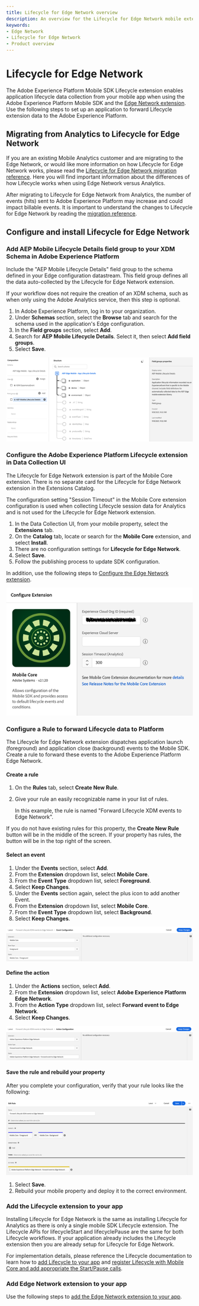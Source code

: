 ```yaml
---
title: Lifecycle for Edge Network overview
description: An overview for the Lifecycle for Edge Network mobile extension.
keywords:
- Edge Network
- Lifecycle for Edge Network
- Product overview
---
```


# Lifecycle for Edge Network

The Adobe Experience Platform Mobile SDK Lifecycle extension enables application lifecycle data collection from your mobile app when using the Adobe Experience Platform Mobile SDK and the [Edge Network extension](../edge-network/index.md). Use the following steps to set up an application to forward Lifecycle extension data to the Adobe Experience Platform.

## Migrating from Analytics to Lifecycle for Edge Network

If you are an existing Mobile Analytics customer and are migrating to the Edge Network, or would like more information on how Lifecycle for Edge Network works, please read the [Lifecycle for Edge Network migration reference](./migration-reference.md). Here you will find important information about the differences of how Lifecycle works when using Edge Network versus Analytics.

<InlineAlert variant="warning" slots="text"/>

After migrating to Lifecycle for Edge Network from Analytics, the number of events (hits) sent to Adobe Experience Platform may increase and could impact billable events. It is important to understand the changes to Lifecycle for Edge Network by reading the [migration reference](./migration-reference.md).

## Configure and install Lifecycle for Edge Network

### Add AEP Mobile Lifecycle Details field group to your XDM Schema in Adobe Experience Platform

Include the "AEP Mobile Lifecycle Details" field group to the schema defined in your Edge configuration datastream. This field group defines all the data auto-collected by the Lifecycle for Edge Network extension.

<InlineAlert variant="info" slots="text"/>

If your workflow does not require the creation of an XDM schema, such as when only using the Adobe Analytics service, then this step is optional.

1. In Adobe Experience Platform, log in to your organization.
2. Under **Schemas** section, select the **Browse** tab and search for the schema used in the application's Edge configuration.
3. In the **Field groups** section, select **Add**.
4. Search for **AEP Mobile Lifecycle Details**. Select it, then select **Add field groups**.
5. Select **Save**.

![](./assets/index/add-mobile-lifecycle-details.png)

### Configure the Adobe Experience Platform Lifecycle extension in Data Collection UI

<InlineAlert variant="info" slots="text"/>

The Lifecycle for Edge Network extension is part of the Mobile Core extension. There is no separate card for the Lifecycle for Edge Network extension in the Extensions Catalog.

<InlineAlert variant="warning" slots="text"/>

The configuration setting "Session Timeout" in the Mobile Core extension configuration is used when collecting Lifecycle session data for Analytics and is not used for the Lifecycle for Edge Network extension.

1. In the Data Collection UI, from your mobile property, select the **Extensions** tab.
2. On the **Catalog** tab, locate or search for the **Mobile Core** extension, and select **Install**.
3. There are no configuration settings for **Lifecycle for Edge Network**.
4. Select **Save**.
5. Follow the publishing process to update SDK configuration.

In addition, use the following steps to [Configure the Edge Network extension](../edge-network/index.md#configure-edge-network-extension).

![Mobile Core extension configuration](./assets/index/configuration.png)

### Configure a Rule to forward Lifecycle data to Platform

The Lifecycle for Edge Network extension dispatches application launch (foreground) and application close (background) events to the Mobile SDK. Create a rule to forward these events to the Adobe Experience Platform Edge Network.

#### Create a rule

1. On the **Rules** tab, select **Create New Rule**.
2. Give your rule an easily recognizable name in your list of rules.

   In this example, the rule is named "Forward Lifecycle XDM events to Edge Network".

<InlineAlert variant="info" slots="text"/>

If you do not have existing rules for this property, the **Create New Rule** button will be in the middle of the screen. If your property has rules, the button will be in the top right of the screen.

#### Select an event

1. Under the **Events** section, select **Add**.
2. From the **Extension** dropdown list, select **Mobile Core**.
3. From the **Event Type** dropdown list, select **Foreground**.
4. Select **Keep Changes**.
5. Under the **Events** section again, select the plus icon to add another Event.
6. From the **Extension** dropdown list, select **Mobile Core**.
7. From the **Event Type** dropdown list, select **Background**.
8. Select **Keep Changes**.

![](./assets/index/select-event.png)

#### Define the action

1. Under the **Actions** section, select **Add**.
2. From the **Extension** dropdown list, select **Adobe Experience Platform Edge Network**.
3. From the **Action Type** dropdown list, select **Forward event to Edge Network**.
4. Select **Keep Changes**.

![](./assets/index/define-action.png)

#### Save the rule and rebuild your property

After you complete your configuration, verify that your rule looks like the following:

![](./assets/index/save-rule.png)

1. Select **Save**.
2. Rebuild your mobile property and deploy it to the correct environment.

### Add the Lifecycle extension to your app

Installing Lifecycle for Edge Network is the same as installing Lifecycle for Analytics as there is only a single mobile SDK Lifecycle extension. The Lifecycle APIs for lifecycleStart and lifecyclePause are the same for both Lifecycle workflows. If your application already includes the Lifecycle extension then you are already setup for Lifecycle for Edge Network.

For implementation details, please reference the Lifecycle documentation to learn how to [add Lifecycle to your app](../../home/base/mobile-core/lifecycle/index.md#add-lifecycle-to-your-app) and [register Lifecycle with Mobile Core and add appropriate the Start/Pause calls](../../home/base/mobile-core/lifecycle/index.md#register-lifecycle-with-mobile-core-and-add-appropriate-start-pause-calls).

### Add Edge Network extension to your app

Use the following steps to [add the Edge Network extension to your app](../edge-network/index.md#add-the-edge-network-extension-to-your-app).
